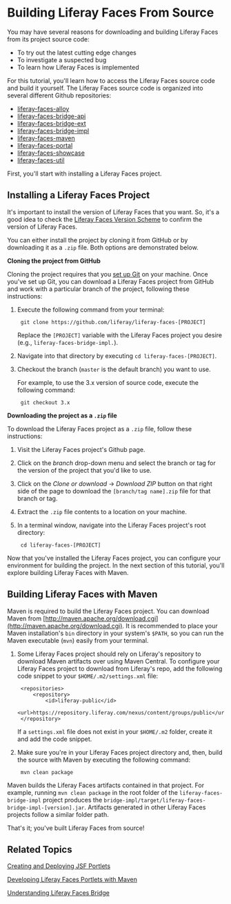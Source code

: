 # Building Liferay Faces From Source [](id=building-liferay-faces-from-source)

You may have several reasons for downloading and building Liferay Faces from its
project source code: 

- To try out the latest cutting edge changes
- To investigate a suspected bug
- To learn how Liferay Faces is implemented

For this tutorial, you'll learn how to access the Liferay Faces source code and
build it yourself. The Liferay Faces source code is organized into several
different Github repositories:

- [liferay-faces-alloy](https://github.com/liferay/liferay-faces-alloy)
- [liferay-faces-bridge-api](https://github.com/liferay/liferay-faces-bridge-api)
- [liferay-faces-bridge-ext](https://github.com/liferay/liferay-faces-bridge-ext)
- [liferay-faces-bridge-impl](https://github.com/liferay/liferay-faces-bridge-impl)
- [liferay-faces-maven](https://github.com/liferay/liferay-faces-maven)
- [liferay-faces-portal](https://github.com/liferay/liferay-faces-portal)
- [liferay-faces-showcase](https://github.com/liferay/liferay-faces-showcase)
- [liferay-faces-util](https://github.com/liferay/liferay-faces-util)

First, you'll start with installing a Liferay Faces project. 

## Installing a Liferay Faces Project [](id=installing-the-liferay-faces-project)

It's important to install the version of Liferay Faces that you want. So, it's a
good idea to check the
[Liferay Faces Version Scheme](/develop/tutorials/-/knowledge_base/6-2/understanding-the-liferay-faces-version-scheme)
to confirm the version of Liferay Faces. 

You can either install the project by cloning it from GitHub or by downloading
it as a `.zip` file. Both options are demonstrated below. 

**Cloning the project from GitHub**

Cloning the project requires that you [set up Git](https://help.github.com/articles/set-up-git) 
on your machine. Once you've set up Git, you can download a Liferay Faces
project from GitHub and work with a particular branch of the project, following
these instructions: 

1. Execute the following command from your terminal:

        git clone https://github.com/liferay/liferay-faces-[PROJECT]

    Replace the `[PROJECT]` variable with the Liferay Faces project you desire
    (e.g., `liferay-faces-bridge-impl.`).

2. Navigate into that directory by executing `cd liferay-faces-[PROJECT]`.

3. Checkout the branch (`master` is the default branch) you want to use.

    For example, to use the 3.x version of source code, execute the following
    command:

        git checkout 3.x

**Downloading the project as a `.zip` file**

To download the Liferay Faces project as a `.zip` file, follow these
instructions: 

1. Visit the Liferay Faces project's Github page.

2. Click on the *branch* drop-down menu and select the branch or tag for the
   version of the project that you'd like to use. 

3. Click on the *Clone or download* &rarr; *Download ZIP* button on that right
   side of the page to download the `[branch/tag name].zip` file for that branch
   or tag. 

4.  Extract the `.zip` file contents to a location on your machine.

5. In a terminal window, navigate into the Liferay Faces project's root
   directory: 

        cd liferay-faces-[PROJECT]

Now that you've installed the Liferay Faces project, you can configure your
environment for building the project. In the next section of this tutorial,
you'll explore building Liferay Faces with Maven. 

## Building Liferay Faces with Maven [](id=building-liferay-faces-with-maven)

Maven is required to build the Liferay Faces project. You can download Maven
from
[http://maven.apache.org/download.cgi](http://maven.apache.org/download.cgi). It
is recommended to place your Maven installation's `bin` directory in your
system's `$PATH`, so you can run the Maven executable (`mvn`) easily from your
terminal. 

1. Some Liferay Faces project should rely on Liferay's repository to download
   Maven artifacts over using Maven Central. To configure your Liferay Faces project
   to download from Liferay's repo, add the following code snippet to your
   `$HOME/.m2/settings.xml` file:

        <repositories>
            <repository>
                <id>liferay-public</id>
                <url>https://repository.liferay.com/nexus/content/groups/public</url>
        </repository>

    If a `settings.xml` file does not exist in your `$HOME/.m2` folder, create
    it and add the code snippet.

2. Make sure you're in your Liferay Faces project directory and, then, build the
   source with Maven by executing the following command: 

        mvn clean package

Maven builds the Liferay Faces artifacts contained in that project. For example,
running `mvn clean package` in the root folder of the
`liferay-faces-bridge-impl` project produces the
`bridge-impl/target/liferay-faces-bridge-impl-[version].jar`. Artifacts
generated in other Liferay Faces projects follow a similar folder path.

That's it; you've built Liferay Faces from source! 

## Related Topics [](id=related-topics)

[Creating and Deploying JSF Portlets](/develop/tutorials/-/knowledge_base/6-2/creating-and-deploying-jsf-portlets)

[Developing Liferay Faces Portlets with Maven](/develop/tutorials/-/knowledge_base/6-2/developing-liferay-faces-portlets-with-maven)

[Understanding Liferay Faces Bridge](/develop/tutorials/-/knowledge_base/6-2/understanding-liferay-faces-bridge)
